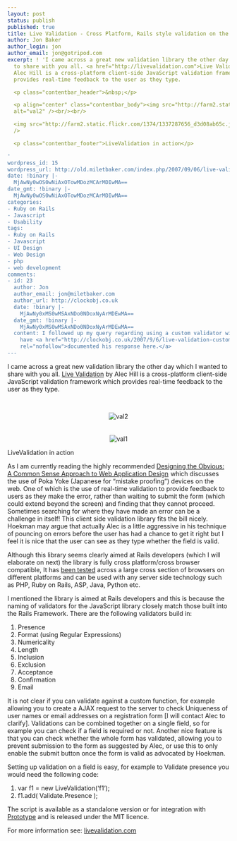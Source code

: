 ```yaml
---
layout: post
status: publish
published: true
title: Live Validation - Cross Platform, Rails style validation on the client.
author: Jon Baker
author_login: jon
author_email: jon@gotripod.com
excerpt: ! 'I came across a great new validation library the other day which I wanted
  to share with you all. <a href="http://livevalidation.com">Live Validation</a> by
  Alec Hill is a cross-platform client-side JavaScript validation framework which
  provides real-time feedback to the user as they type.

  <p class="contentbar_header">&nbsp;</p>

  <p align="center" class="contentbar_body"><img src="http://farm2.static.flickr.com/1390/1336403025_7aa7f1cbc7.jpg"
  alt="val2" /><br/><br/>

  <img src="http://farm2.static.flickr.com/1374/1337287656_d3d08ab65c.jpg" alt="val1"
  />

  <p class="contentbar_footer">LiveValidation in action</p>

'
wordpress_id: 15
wordpress_url: http://old.miletbaker.com/index.php/2007/09/06/live-validation-cross-platform-rails-style-validation-on-the-client/
date: !binary |-
  MjAwNy0wOS0wNiAxOTowMDozMCArMDIwMA==
date_gmt: !binary |-
  MjAwNy0wOS0wNiAxOTowMDozMCArMDIwMA==
categories:
- Ruby on Rails
- Javascript
- Usability
tags:
- Ruby on Rails
- Javascript
- UI Design
- Web Design
- php
- web development
comments:
- id: 23
  author: Jon
  author_email: jon@miletbaker.com
  author_url: http://clockobj.co.uk
  date: !binary |-
    MjAwNy0xMS0wMSAxNDo0NDoxNyArMDEwMA==
  date_gmt: !binary |-
    MjAwNy0xMS0wMSAxNDo0NDoxNyArMDEwMA==
  content: I followed up my query regarding using a custom validator with Alec and
    have <a href="http://clockobj.co.uk/2007/9/6/live-validation-custom-validator"
    rel="nofollow">documented his response here.</a>
---
```

<p>I came across a great new validation library the other day which I wanted to share with you all. <a href="http://livevalidation.com">Live Validation</a> by Alec Hill is a cross-platform client-side JavaScript validation framework which provides real-time feedback to the user as they type.</p>
<p class="contentbar_header">&nbsp;</p>
<p align="center" class="contentbar_body"><img src="http://farm2.static.flickr.com/1390/1336403025_7aa7f1cbc7.jpg" alt="val2" /><br/><br/><br />
<img src="http://farm2.static.flickr.com/1374/1337287656_d3d08ab65c.jpg" alt="val1" /></p>
<p class="contentbar_footer">LiveValidation in action</p>
<p><a id="more"></a><a id="more-15"></a></p>
<p>As I am currently reading the highly recommended <a href="http://www.amazon.com/gp/product/032145345X?ie=UTF8&amp;tag=clockobjec-20&amp;linkCode=as2&amp;camp=1789&amp;creative=9325&amp;creativeASIN=032145345X">Designing the Obvious: A Common Sense Approach to Web Application Design</a><img border="0" width="1" src="http://www.assoc-amazon.com/e/ir?t=clockobjec-20&amp;l=as2&amp;o=1&amp;a=032145345X" height="1" style="margin: 0px; border: medium none" /> which discusses the use of Poka Yoke (Japanese for “mistake proofing”) devices on the web. One of which is the use of real-time validation to provide feedback to users as they make the error, rather than waiting to submit the form (which could extend beyond the screen) and finding that they cannot proceed. Sometimes searching for where they have made an error can be a challenge in itself! This client side validation library fits the bill nicely. Hoekman may argue that actually Alec is a little aggressive in his technique of pouncing on errors before the user has had a chance to get it right but I feel it is nice that the user can see as they type whether the field is valid.</p>
<p>Although this library seems clearly aimed at Rails developers (which I will elaborate on next) the library is fully cross platform/cross browser compatible, It has <a href="http://www.livevalidation.com/support">been tested</a> across a large cross section of browsers on different platforms and can be used with any server side technology such as <span class="caps"><span class="caps">PHP</span></span>, Ruby on Rails, <span class="caps"><span class="caps">ASP</span></span>, Java, Python etc.</p>
<p>I mentioned the library is aimed at Rails developers and this is because the naming of validators for the JavaScript library closely match those built into the Rails Framework. There are the following validators build in:</p>
<ol>
<li>Presence</li>
<li>Format (using Regular Expressions)</li>
<li>Numericality</li>
<li>Length</li>
<li>Inclusion</li>
<li>Exclusion</li>
<li>Acceptance</li>
<li>Confirmation</li>
<li>Email</li>
</ol>
<p>It is not clear if you can validate against a custom function, for example allowing you to create a <span class="caps"><span class="caps">AJAX</span></span> request to the server to check Uniqueness of user names or email addresses on a registration form [I will contact Alec to clarify]. Validations can be combined together on a single field, so for example you can check if a field is required or not. Another nice feature is that you can check whether the whole form has validated, allowing you to prevent submission to the form as suggested by Alec, or use this to only enable the submit button once the form is valid as advocated by Hoekman.</p>
<p>Setting up validation on a field is easy, for example to Validate presence you would need the following code:</p>
<ol class="CodeRay">
<li><span class="r">var</span> f1 = new LiveValidation(<span class="s"><span class="dl">‘</span><span class="k">f1</span><span class="dl">‘</span></span>);</li>
<li>f1.add( Validate.Presence );</li>
</ol>
<p>The script is available as a standalone version or for integration with <a href="http://www.prototypejs.org/">Prototype</a> and is released under the <span class="caps"><span class="caps">MIT</span></span> licence.</p>
<p>For more information see: <a href="http://livevalidation.com/">livevalidation.com</a></p>
